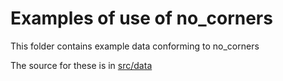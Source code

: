 # Examples of use of no_corners

This folder contains example data conforming to no_corners

The source for these is in [src/data](../src/data/examples)